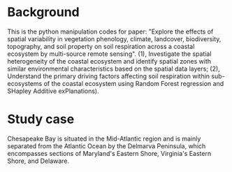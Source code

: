 # Background
This is the python manipulation codes for paper: 
"Explore the effects of spatial variability in vegetation phenology, climate, landcover, biodiversity, topography, and soil property on soil respiration across a coastal ecosystem by multi-source remote sensing".
(1), Investigate the spatial heterogeneity of the coastal ecosystem and identify spatial zones with similar environmental characteristics based on the spatial data layers; 
(2), Understand the primary driving factors affecting soil respiration within sub-ecosystems of the coastal ecosystem using Random Forest regression and SHapley Additive exPlanations). 

# Study case

Chesapeake Bay is situated in the Mid-Atlantic region and is mainly separated from the Atlantic Ocean by the Delmarva Peninsula, which encompasses sections of Maryland's Eastern Shore, Virginia's Eastern Shore, and Delaware.
